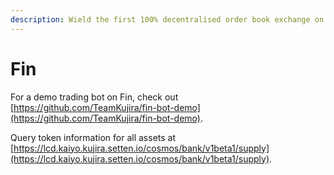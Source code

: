 ```yaml
---
description: Wield the first 100% decentralised order book exchange on Cosmos.
---
```


# Fin

For a demo trading bot on Fin, check out [https://github.com/TeamKujira/fin-bot-demo](https://github.com/TeamKujira/fin-bot-demo).



Query token information for all assets at [https://lcd.kaiyo.kujira.setten.io/cosmos/bank/v1beta1/supply](https://lcd.kaiyo.kujira.setten.io/cosmos/bank/v1beta1/supply).
